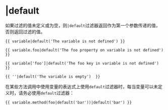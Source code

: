 # |default

如果过滤的值未定义或为空，则`|default`过滤器返回作为第一个参数传递的值，否则返回过滤的值。

    {{ variable|default('The variable is not defined') }}

    {{ variable.foo|default('The foo property on variable is not defined') }}

    {{ variable['foo']|default('The foo key in variable is not defined') }}

    {{ ''|default('The variable is empty')  }}

在某些方法调用中使用变量的表达式上使用`default`过滤器时，每当变量可以未定义时，请务必使用`default`过滤器：

    {{ variable.method(foo|default('bar'))|default('bar') }}
